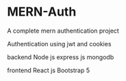 # MERN-Auth

A complete mern authentication project

Authentication using jwt and cookies

backend
Node js express js mongodb

frontend
React js Bootstrap 5
